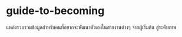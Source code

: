 # guide-to-becoming
แหล่งรวบรวมข้อมูลสำหรับคนที่อยากจะพัฒนาตัวเองในสายงานต่างๆ จากผู้เริ่มต้น สู่ระดับเทพ
